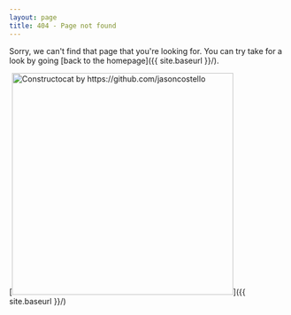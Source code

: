 ```yaml
---
layout: page
title: 404 - Page not found
---
```


Sorry, we can't find that page that you're looking for. You can try take for a look by going [back to the homepage]({{ site.baseurl }}/).

[<img src="{{ site.baseurl }}/images/404.jpg" alt="Constructocat by https://github.com/jasoncostello" style="width: 400px;"/>]({{ site.baseurl }}/)

<script>
  var GOOG_FIXURL_LANG = 'en';
  var GOOG_FIXURL_SITE = 'http://xiu.shoeke.com';
</script>
<script src="http://linkhelp.clients.google.com/tbproxy/lh/wm/fixurl.js"></script>